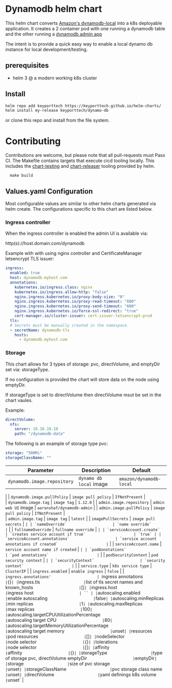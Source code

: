 # Dynamodb helm chart

This helm chart converts [Amazon's dynamodb-local](https://docs.aws.amazon.com/amazondynamodb/latest/developerguide/DynamoDBLocal.html) into a k8s deployable application. It creates a 2 container pod with one running a dynamodb table and the other running a [dynamodb admin app](https://github.com/aaronshaf/dynamodb-admin)

The intent is to provide a quick easy way to enable a local dynamo db instance for local development/testing.

## prerequisites

* helm 3
@ a modern working k8s cluster

## Install

```bash
helm repo add keyporttech https://keyporttech.github.io/helm-charts/
helm install my-release keyporttech/dynamo-db
```
or clone this repo and install from the file system.

# Contributing

Contributions are welcome, but please note that all pull-requests must Pass CI. The Makefile contains targets that execute cicd tooling locally. This includes the [chart-testing](https://github.com/helm/chart-testing) and [chart-releaser](https://github.com/helm/chart-releaser) tooling provided by helm.

```
  make build
```

## Values.yaml Configuration

Most configurable values are similar to other helm charts generated via helm create. The configurations specific to this chart are listed below.

### Ingress controller

When the ingress controller is enabled the admin UI is available via:

 http(s)://host.domain.com/dynamodb


Example with with using nginx controller and CertificateManager letsencrypt TLS issuer:

```yaml
ingress:
  enabled: true
  host: dynamodb.myhost.com
  annotations:
    kubernetes.io/ingress.class: nginx
    kubernetes.io/ingress.allow-http: "false"
    nginx.ingress.kubernetes.io/proxy-body-size: "0"
    nginx.ingress.kubernetes.io/proxy-read-timeout: "600"
    nginx.ingress.kubernetes.io/proxy-send-timeout: "600"
    nginx.ingress.kubernetes.io/force-ssl-redirect: "true"
    cert-manager.io/cluster-issuer: cert-issuer-letsencrypt-prod
  tls:
  # Secrets must be manually created in the namespace.
  - secretName: dynamodb-tls
    hosts:
      - dynamodb.myhost.com
```

### Storage

This chart allows for 3 types of storage: pvc, directVolume, and emptyDir set via: storageType.

If no configuration is provided the chart will store data on the node using emptyDir.

If storageType is set to directVolume then directVolume msut be set in the chart vaules.

Example:

```yaml
directVolume:
  nfs:
    server: 10.10.10.10
    path: "/dynamodb-data"
```

The following is an example of storage type pvc:

```yaml
storage: "500Mi"
storageClassName: ""
```

| Parameter                  | Description                                     | Default                                                    |
| -----------------------    | ---------------------------------------------   | ---------------------------------------------------------- |
| `dynamodb.image.repository`                    | `dynamo db local` image                     | `amazon/dynamodb-local`
  |
| `dynamodb.image.pullPolicy`                    | `image pull policy`                     | `IfNotPresent`
  |  
| `dynamodb.image.tag`                    | `image tag`                     | `1.12.0`
  |
| `admin.image.repository`                    | `admin web UI` image                     | `aaronshaf/dynamodb-admin`
  |
| `admin.image.pullPolicy`                    | `image pull policy`                     | `IfNotPresent`
  |  
| `admin.image.tag`                    | `image tag`                     | `latest`
  |
| `imagePullSecrets`                    | `image pull secrets`                     | ``
  |
| `nameOverride`                    | `name override`                     | ``
  |
| `fullnameOverride`                    | `fullname override`                     | ``
  |
| `serviceAccount.create`                    | `creates service account if true`                     | `true`
  |
| `serviceAccount.annotations`                    | `service account annotations if created`                     | ``
  |
| `serviceAccount.name`                    | `service account name if created`                     | ``
  |
| `podAnnotations`                    | `pod annotations`                     | ``
  |
| `podSecurityContext`                    | `pod security context`                     | ``
  |
| `securityContext`                    | `security context`                     | ``
  |
| `service.type`                    | `k8s service type`                     | `ClusterIP`
  |
| `ingress.enabled`                    | `enable ingress`                     | `false`
  |
| `ingress.annotations'                    | `ingress annotations`                     | `{}`
  |
| `ingress.tls`                    | `list of tls secret names and known_hosts`                     | `[]`
  |
| `ingress.host`                    | `ingress host`                     | ``
  |
| `autoscaling.enabled`                    | `enable autoscaling`                     | `false`
  |
| `autoscaling.minReplicas`                    | `min replicas`                     | `1`
|
| `autoscaling.maxReplicas`                    | `max replicas`                     | `100`
|
| `autoscaling.targetCPUUtilizationPercentage`                    | `autoscaling target CPU`                     | `80`
|
| `autoscaling.targetMemoryUtilizationPercentage`                    | `autoscaling target memory`                     | `unset`
|
| `resources`                    | `pod resources`                     | `[]`
  |
| `nodeSelector`                    | `node selector`                     | `{}`
  |
| `tolerations`                    | `node selector`                     | `[]`
  |
| `affinity`                    | `affinity`                     | `{}`
  |
| `storageType`                    | `type of storage pvc, directVolume emptyDir`                     | `emptyDir`
  |
| `storage`                    | `size of pvc storage`                     | `unset`
|
| `storageClassName`                    | `pvc storage class name`                     | `unset`
|
| `directVolume`                    | `yaml definings k8s volume`                     | `unset`
  |

